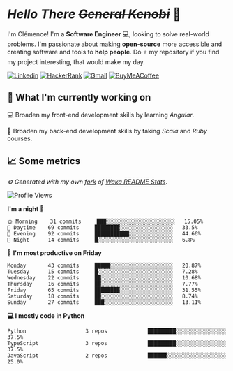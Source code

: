 <!---
chomelc/chomelc is a ✨ special ✨ repository because its `README.md` (this file) appears on your GitHub profile.
You can click the Preview link to take a look at your changes.
--->

# *Hello There ~~General Kenobi~~* :vulcan_salute:

I'm Clémence! I'm a **Software Engineer** :computer:, looking to solve real-world problems. I'm passionate about making **open-source** more accessible and creating software and tools to **help people**. Do :star: my repository if you find my project interesting, that would make my day.

<!-- Badges -->
[![Linkedin](https://img.shields.io/badge/-ClémenceChomel-blue?style=flat&logo=Linkedin&logoColor=white)](https://www.linkedin.com/in/clemencechomel/)
[![HackerRank](https://img.shields.io/badge/-clemence_chomel-islamicgreen?style=flat&logo=HackerRank&logoColor=black)](https://www.hackerrank.com/clemence_chomel?hr_r=1)
[![Gmail](https://img.shields.io/badge/-clemence.chomel-c14438?style=flat&logo=Gmail&logoColor=white)](mailto:clemence.chomel@gmail.com)
[![BuyMeACoffee](https://img.shields.io/badge/-chomelcl-yellow?style=flat&logo=buymeacoffee&logoColor=black)](https://www.buymeacoffee.com/chomelcl)

## :open_file_folder: What I'm currently working on

:computer: Broaden my front-end development skills by learning *Angular*.

:open_book: Broaden my back-end development skills by taking *Scala* and *Ruby* courses.

## :chart_with_upwards_trend: Some metrics

*:gear: Generated with my own [fork](https://github.com/chomelc/waka-readme-stats) of [Waka README Stats](https://github.com/anmol098/waka-readme-stats)*.

<!--START_SECTION:waka-->
![Profile Views](http://img.shields.io/badge/Profile%20Views-178-orange)

**I'm a night 🦉** 

```text
🌞 Morning    31 commits     ███░░░░░░░░░░░░░░░░░░░░░░   15.05% 
🌆 Daytime    69 commits     ████████░░░░░░░░░░░░░░░░░   33.5% 
🌃 Evening    92 commits     ███████████░░░░░░░░░░░░░░   44.66% 
🌙 Night      14 commits     █░░░░░░░░░░░░░░░░░░░░░░░░   6.8%

```
📅 **I'm most productive on Friday** 

```text
Monday       43 commits     █████░░░░░░░░░░░░░░░░░░░░   20.87% 
Tuesday      15 commits     █░░░░░░░░░░░░░░░░░░░░░░░░   7.28% 
Wednesday    22 commits     ██░░░░░░░░░░░░░░░░░░░░░░░   10.68% 
Thursday     16 commits     ██░░░░░░░░░░░░░░░░░░░░░░░   7.77% 
Friday       65 commits     ████████░░░░░░░░░░░░░░░░░   31.55% 
Saturday     18 commits     ██░░░░░░░░░░░░░░░░░░░░░░░   8.74% 
Sunday       27 commits     ███░░░░░░░░░░░░░░░░░░░░░░   13.11%

```


**💻 I mostly code in Python** 

```text
Python                   3 repos             █████████░░░░░░░░░░░░░░░░   37.5% 
TypeScript               3 repos             █████████░░░░░░░░░░░░░░░░   37.5% 
JavaScript               2 repos             ██████░░░░░░░░░░░░░░░░░░░   25.0%

```



<!--END_SECTION:waka-->